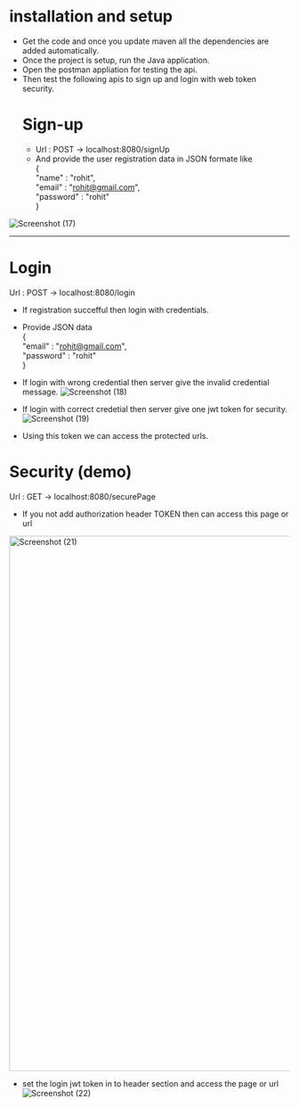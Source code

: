 # installation and setup
* Get the code and once you update maven all the dependencies are added automatically.
* Once the project is setup, run the Java application.
* Open the postman appliation for testing the api.
* Then test the following apis to sign up and login with web token security.
  # Sign-up
  * Url : POST -> localhost:8080/signUp <br/>
  * And provide the user registration data in JSON formate like<br/>
  {<br/>
    "name" : "rohit",<br/>
    "email" : "rohit@gmail.com",<br/>
    "password" : "rohit"<br/>
  }<br/>
   
![Screenshot (17)](https://github.com/rk0775/Assignment_api/assets/118426413/445bb4a5-3f04-40f1-9a87-23f351ff1f19)
<hr/>

# Login
Url : POST -> localhost:8080/login <br/>
* If registration succefful then login with credentials.
* Provide JSON data<br/>
{<br/>
  "email" : "rohit@gmail.com",<br/>
  "password" : "rohit"<br/>
}<br/>

* If login with wrong credential then server give the invalid credential message.
![Screenshot (18)](https://github.com/rk0775/Assignment_api/assets/118426413/c4130e09-7ed1-4f3a-96f4-e1aa03ac6034)

* If login with correct credetial then server give one jwt token for security.
![Screenshot (19)](https://github.com/rk0775/Assignment_api/assets/118426413/16ac1c53-9ba0-4036-be00-63c2c15db2dc)

* Using this token we can access the protected urls.

# Security (demo)
Url : GET -> localhost:8080/securePage

* If you not add authorization header TOKEN then can access this page or url
<img width="960" alt="Screenshot (21)" src="https://github.com/rk0775/Assignment_api/assets/118426413/e23d19e7-2fa5-4398-a801-bc4888b7036b">

* set the login jwt token in to header section and access the page or url
![Screenshot (22)](https://github.com/rk0775/Assignment_api/assets/118426413/bf836a82-1509-4842-a227-5c42b376a314)



